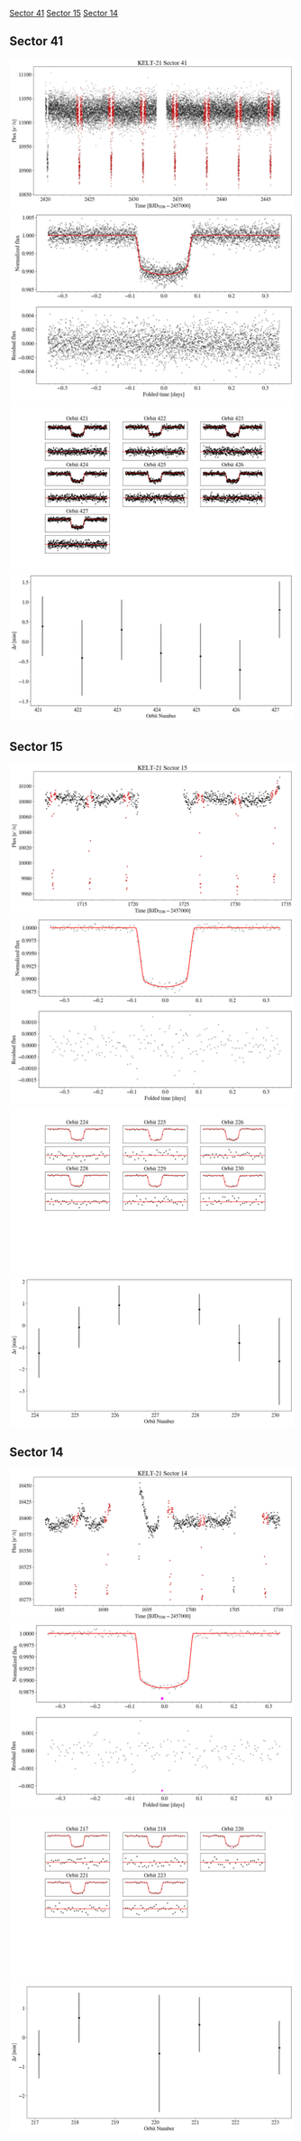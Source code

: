 [Sector 41](#sector41)
[Sector 15](#sector15)
[Sector 14](#sector14)

<a name = "sector41"></a>
## Sector 41
![alt text](/tt/KELT-21_Sector_41/KELT-21_Sector_41_a_TimeSeries.png)
![alt text](/tt/KELT-21_Sector_41/KELT-21_Sector_41_b_FoldedLightCurve.png)
![alt text](/tt/KELT-21_Sector_41/KELT-21_Sector_41_b_IndividualTransitsWithFit.png)
![alt text](/tt/KELT-21_Sector_41/KELT-21_Sector_41_c_TimingResiduals.png)

<a name = "sector15"></a>
## Sector 15
![alt text](/tt/KELT-21_Sector_15/KELT-21_Sector_15_a_TimeSeries.png)
![alt text](/tt/KELT-21_Sector_15/KELT-21_Sector_15_b_FoldedLightCurve.png)
![alt text](/tt/KELT-21_Sector_15/KELT-21_Sector_15_b_IndividualTransitsWithFit.png)
![alt text](/tt/KELT-21_Sector_15/KELT-21_Sector_15_c_TimingResiduals.png)

<a name = "sector14"></a>
## Sector 14
![alt text](/tt/KELT-21_Sector_14/KELT-21_Sector_14_a_TimeSeries.png)
![alt text](/tt/KELT-21_Sector_14/KELT-21_Sector_14_b_FoldedLightCurve.png)
![alt text](/tt/KELT-21_Sector_14/KELT-21_Sector_14_b_IndividualTransitsWithFit.png)
![alt text](/tt/KELT-21_Sector_14/KELT-21_Sector_14_c_TimingResiduals.png)


